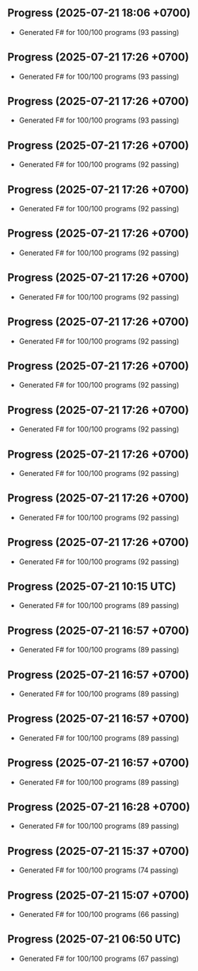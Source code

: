 ## Progress (2025-07-21 18:06 +0700)
- Generated F# for 100/100 programs (93 passing)

## Progress (2025-07-21 17:26 +0700)
- Generated F# for 100/100 programs (93 passing)

## Progress (2025-07-21 17:26 +0700)
- Generated F# for 100/100 programs (93 passing)

## Progress (2025-07-21 17:26 +0700)
- Generated F# for 100/100 programs (92 passing)

## Progress (2025-07-21 17:26 +0700)
- Generated F# for 100/100 programs (92 passing)

## Progress (2025-07-21 17:26 +0700)
- Generated F# for 100/100 programs (92 passing)

## Progress (2025-07-21 17:26 +0700)
- Generated F# for 100/100 programs (92 passing)

## Progress (2025-07-21 17:26 +0700)
- Generated F# for 100/100 programs (92 passing)

## Progress (2025-07-21 17:26 +0700)
- Generated F# for 100/100 programs (92 passing)

## Progress (2025-07-21 17:26 +0700)
- Generated F# for 100/100 programs (92 passing)

## Progress (2025-07-21 17:26 +0700)
- Generated F# for 100/100 programs (92 passing)

## Progress (2025-07-21 17:26 +0700)
- Generated F# for 100/100 programs (92 passing)

## Progress (2025-07-21 17:26 +0700)
- Generated F# for 100/100 programs (92 passing)

## Progress (2025-07-21 10:15 UTC)
- Generated F# for 100/100 programs (89 passing)

## Progress (2025-07-21 16:57 +0700)
- Generated F# for 100/100 programs (89 passing)

## Progress (2025-07-21 16:57 +0700)
- Generated F# for 100/100 programs (89 passing)

## Progress (2025-07-21 16:57 +0700)
- Generated F# for 100/100 programs (89 passing)

## Progress (2025-07-21 16:57 +0700)
- Generated F# for 100/100 programs (89 passing)

## Progress (2025-07-21 16:28 +0700)
- Generated F# for 100/100 programs (89 passing)

## Progress (2025-07-21 15:37 +0700)
- Generated F# for 100/100 programs (74 passing)

## Progress (2025-07-21 15:07 +0700)
- Generated F# for 100/100 programs (66 passing)

## Progress (2025-07-21 06:50 UTC)
- Generated F# for 100/100 programs (67 passing)
